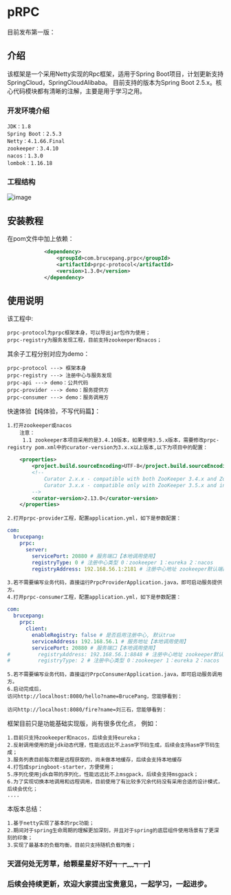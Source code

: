 # pRPC
目前发布第一版：

## 介绍
该框架是一个采用Netty实现的Rpc框架，适用于Spring Boot项目，计划更新支持SpringCloud，SpringCloudAlibaba。 目前支持的版本为Spring Boot 2.5.x。核心代码模块都有清晰的注解，主要是用于学习之用。

### 开发环境介绍
    JDK：1.8
    Spring Boot：2.5.3
    Netty：4.1.66.Final
    zookeeper：3.4.10
    nacos：1.3.0
    lombok：1.16.18

### 工程结构
![image](https://github.com/bruce-pang/pRPC/assets/125526597/c06744ac-0a12-4520-998e-1fd309983201)


## 安装教程

在pom文件中加上依赖：
```xml
            <dependency>
                <groupId>com.brucepang.prpc</groupId>
                <artifactId>prpc-protocol</artifactId>
                <version>1.3.0</version>
            </dependency>
```

## 使用说明
该工程中:

    prpc-protocol为prpc框架本身，可以导出jar包作为使用；
    prpc-registry为服务发现工程，目前支持zookeeper和nacos；

其余子工程分别对应为demo：

    prpc-protocol ---> 框架本身
    prpc-registry ---> 注册中心与服务发现
    prpc-api ---> demo：公共代码
    prpc-provider ---> demo：服务提供方
    prpc-consumer ---> demo：服务调用方
    
快速体验【纯体验，不写代码篇】：

    1.打开zookeeper或nacos
        注意：
         1.1 zookeeper本项目采用的是3.4.10版本，如果使用3.5.x版本，需要修改prpc-registry pom.xml中的curator-version为3.x.x以上版本,以下为项目中的配置：
```xml
    <properties>
        <project.build.sourceEncoding>UTF-8</project.build.sourceEncoding>
        <!--
            Curator 2.x.x - compatible with both ZooKeeper 3.4.x and ZooKeeper 3.5.x
            Curator 3.x.x - compatible only with ZooKeeper 3.5.x and includes support for new features such as dynamic reconfiguration, etc.
        -->
        <curator-version>2.13.0</curator-version>
    </properties>
```
    2.打开prpc-provider工程，配置application.yml，如下是参数配置：
```yaml
com:
  brucepang:
    prpc:
      server:
        servicePort: 20880 # 服务端口【本地调用使用】
        registryType: 0 # 注册中心类型 0：zookeeper 1：eureka 2：nacos
        registryAddress: 192.168.56.1:2181 # 注册中心地址 zookeeper默认端口2181， eureka默认端口8761， nacos默认端口8848
```
    3.若不需要编写业务代码，直接运行PrpcProviderApplication.java，即可启动服务提供方。
    4.打开prpc-consumer工程，配置application.yml，如下是参数配置：
```yaml
com:
  brucepang:
    prpc:
      client:
        enableRegistry: false # 是否启用注册中心, 默认true
        serviceAddress: 192.168.56.1 # 服务地址【本地调用使用】
        servicePort: 20880 # 服务端口【本地调用使用】
#         registryAddress: 192.168.56.1:8848 # 注册中心地址 zookeeper默认端口2181， eureka默认端口8761， nacos默认端口8848
#         registryType: 2 # 注册中心类型 0：zookeeper 1：eureka 2：nacos
```
    5.若不需要编写业务代码，直接运行PrpcConsumerApplication.java，即可启动服务调用方。
    6.启动完成后，
    访问http://localhost:8080/hello?name=BrucePang，您能够看到：

    访问http://localhost:8080/fire?name=刘三石，您能够看到：
    
框架目前只是功能基础实现版，尚有很多优化点，
例如：

    1.目前只支持zookeeper和nacos，后续会支持eureka；
    2.反射调用使用的是jdk动态代理，性能远远比不上asm字节码生成，后续会支持asm字节码生成；
    3.服务列表目前每次都是远程获取的，尚未做本地缓存，后续会支持本地缓存
    4.打包成springboot-starter，方便使用；
    5.序列化使用jdk自带的序列化，性能远远比不上msgpack，后续会支持msgpack；
    6.为了实现切换本地调用和远程调用，目前使用了有比较多冗余代码没有采用合适的设计模式，后续会优化；
    ....
本版本总结：

    1.基于netty实现了基本的rpc功能；
    2.期间对于spring生命周期的理解更加深刻，并且对于spring的底层组件使用场景有了更深刻的印象；
    3.实现了最基本的负载均衡，目前只支持随机负载均衡；

### 天涯何处无芳草，给颗星星好不好┭┮﹏┭┮]

### 后续会持续更新，欢迎大家提出宝贵意见，一起学习，一起进步。





